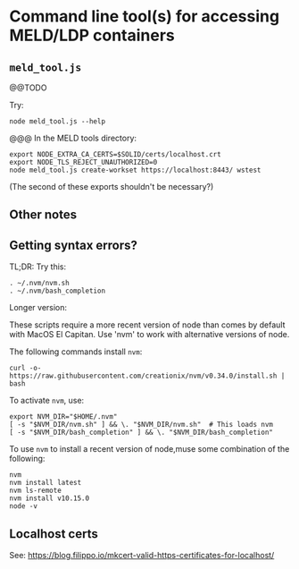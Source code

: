 # Command line tool(s) for accessing MELD/LDP containers

## `meld_tool.js`

@@TODO

Try:

    node meld_tool.js --help



@@@
In the MELD tools directory:

    export NODE_EXTRA_CA_CERTS=$SOLID/certs/localhost.crt
    export NODE_TLS_REJECT_UNAUTHORIZED=0
    node meld_tool.js create-workset https://localhost:8443/ wstest

(The second of these exports shouldn't be necessary?)







## Other notes

## Getting syntax errors?

TL;DR: Try this:

    . ~/.nvm/nvm.sh
    . ~/.nvm/bash_completion

Longer version:

These scripts require a more recent version of node than comes by default with MacOS El Capitan.  Use 'nvm' to work with alternative versions of node.

The following commands install `nvm`:

    curl -o- https://raw.githubusercontent.com/creationix/nvm/v0.34.0/install.sh | bash

To activate `nvm`, use:

    export NVM_DIR="$HOME/.nvm"
    [ -s "$NVM_DIR/nvm.sh" ] && \. "$NVM_DIR/nvm.sh"  # This loads nvm
    [ -s "$NVM_DIR/bash_completion" ] && \. "$NVM_DIR/bash_completion"

To use `nvm` to install a recent version of node,muse some combination of the following:

    nvm
    nvm install latest
    nvm ls-remote
    nvm install v10.15.0
    node -v


## Localhost certs

See: https://blog.filippo.io/mkcert-valid-https-certificates-for-localhost/
